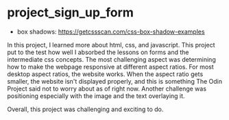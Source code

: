 # project_sign_up_form

- box shadows: https://getcssscan.com/css-box-shadow-examples

In this project, I learned more about html, css, and javascript. This project put to the test how well I absorbed the lessons on forms and the intermediate css concepts. The most challenging aspect was determining how to make the webpage responsive at different aspect ratios. For most desktop aspect ratios, the website works. When the aspect ratio gets smaller, the website isn't displayed properly, and this is something The Odin Project said not to worry about as of right now. Another challenge was positioning especially with the image and the text overlaying it.

Overall, this project was challenging and exciting to do.